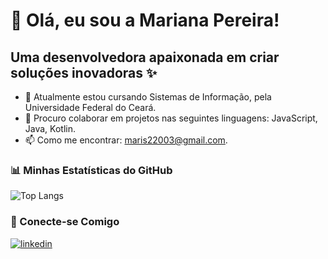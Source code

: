 # 👋 Olá, eu sou a Mariana Pereira!
## Uma desenvolvedora apaixonada em criar soluções inovadoras ✨

- 🔭 Atualmente estou cursando Sistemas de Informação, pela Universidade Federal do Ceará.
- 👯 Procuro colaborar em projetos nas seguintes linguagens: JavaScript, Java, Kotlin.
- 📫 Como me encontrar: maris22003@gmail.com.

### 📊 Minhas Estatísticas do GitHub

![Top Langs](https://github-readme-stats.vercel.app/api/top-langs/?username=Mariana-Pereiraa&layout=compact&langs_count=7&theme=radical)


### 🔗 Conecte-se Comigo

[![linkedin](https://img.shields.io/badge/linkedin-0A66C2?style=for-the-badge&logo=linkedin&logoColor=white)](https://www.linkedin.com/in/mariana-pereira-dev/)


<!--
**Mariana-Pereiraa/Mariana-Pereiraa** is a ✨ _special_ ✨ repository because its `README.md` (this file) appears on your GitHub profile.

Here are some ideas to get you started:

- 🔭 I’m currently working on ...
- 🌱 I’m currently learning ...
- 👯 I’m looking to collaborate on ...
- 🤔 I’m looking for help with ...
- 💬 Ask me about ...
- 📫 How to reach me: ...
- 😄 Pronouns: ...
- ⚡ Fun fact: ...
-->
